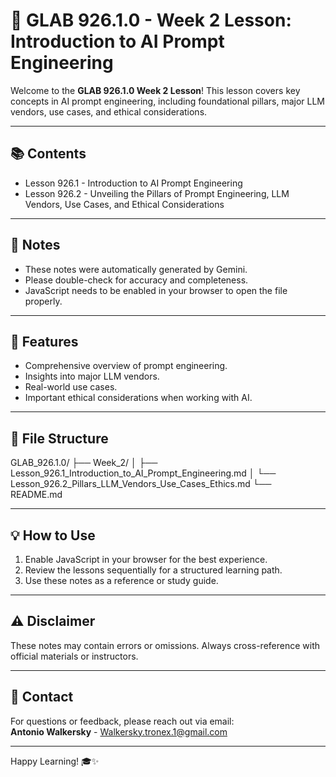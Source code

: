 # 🚀 GLAB 926.1.0 - Week 2 Lesson: Introduction to AI Prompt Engineering

Welcome to the **GLAB 926.1.0 Week 2 Lesson**! This lesson covers key concepts in AI prompt engineering, including foundational pillars, major LLM vendors, use cases, and ethical considerations.

---

## 📚 Contents

- Lesson 926.1 - Introduction to AI Prompt Engineering
- Lesson 926.2 - Unveiling the Pillars of Prompt Engineering, LLM Vendors, Use Cases, and Ethical Considerations

---

## 📝 Notes

- These notes were automatically generated by Gemini.
- Please double-check for accuracy and completeness.
- JavaScript needs to be enabled in your browser to open the file properly.

---

## 🔧 Features

- Comprehensive overview of prompt engineering.
- Insights into major LLM vendors.
- Real-world use cases.
- Important ethical considerations when working with AI.

---

## 📂 File Structure


GLAB_926.1.0/
├── Week_2/
│   ├── Lesson_926.1_Introduction_to_AI_Prompt_Engineering.md
│   └── Lesson_926.2_Pillars_LLM_Vendors_Use_Cases_Ethics.md
└── README.md


---

## 💡 How to Use

1. Enable JavaScript in your browser for the best experience.
2. Review the lessons sequentially for a structured learning path.
3. Use these notes as a reference or study guide.

---

## ⚠️ Disclaimer

These notes may contain errors or omissions. Always cross-reference with official materials or instructors.

---

## 📧 Contact

For questions or feedback, please reach out via email:  
**Antonio Walkersky** - Walkersky.tronex.1@gmail.com

---

Happy Learning! 🎓✨
